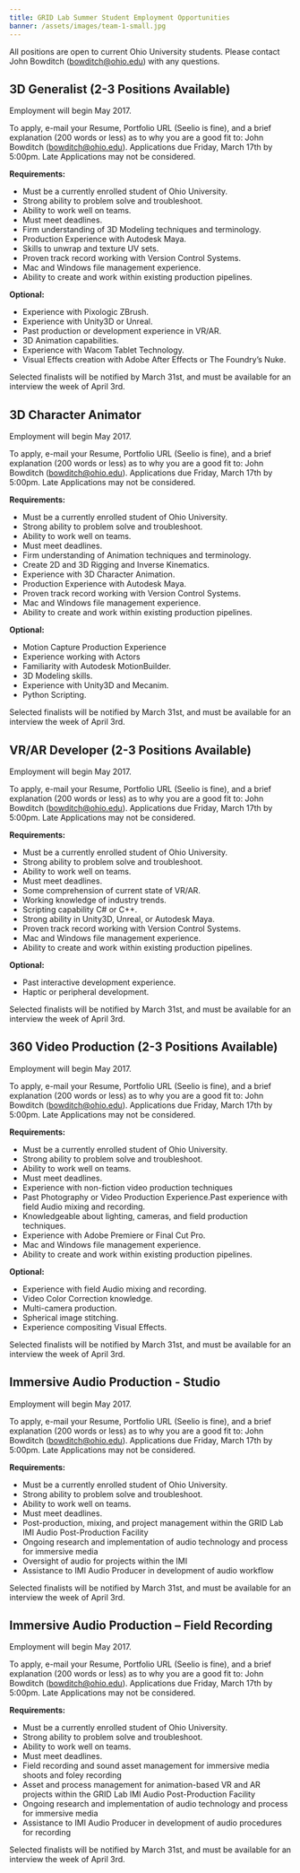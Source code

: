 ```yaml
---
title: GRID Lab Summer Student Employment Opportunities
banner: /assets/images/team-1-small.jpg
---
```


All positions are open to current Ohio University students.  Please contact John Bowditch (bowditch@ohio.edu) with any questions.

3D Generalist (2-3 Positions Available)
-----
Employment will begin May 2017.

To apply, e-mail your Resume, Portfolio URL (Seelio is fine), and a brief explanation (200 words or less) as to why you are a good fit to: John Bowditch (bowditch@ohio.edu). Applications due Friday, March 17th by 5:00pm.  Late Applications may not be considered.

**Requirements:**
*	Must be a currently enrolled student of Ohio University.
*	Strong ability to problem solve and troubleshoot.
*	Ability to work well on teams.
*	Must meet deadlines.
*	Firm understanding of 3D Modeling techniques and terminology.
*	Production Experience with Autodesk Maya.
*	Skills to unwrap and texture UV sets.
*	Proven track record working with Version Control Systems.
*	Mac and Windows file management experience.
*	Ability to create and work within existing production pipelines.

**Optional:**
*	Experience with Pixologic ZBrush.
*	Experience with Unity3D or Unreal.
*	Past production or development experience in VR/AR.
*	3D Animation capabilities.
*	Experience with Wacom Tablet Technology.
*	Visual Effects creation with Adobe After Effects or The Foundry’s Nuke.

Selected finalists will be notified by March 31st, and must be available for an interview the week of April 3rd.


3D Character Animator
-----
Employment will begin May 2017.

To apply, e-mail your Resume, Portfolio URL (Seelio is fine), and a brief explanation (200 words or less) as to why you are a good fit to: John Bowditch (bowditch@ohio.edu). Applications due Friday, March 17th by 5:00pm.  Late Applications may not be considered.

**Requirements:**
*	Must be a currently enrolled student of Ohio University.
*	Strong ability to problem solve and troubleshoot.
*	Ability to work well on teams.
*	Must meet deadlines.
*	Firm understanding of Animation techniques and terminology.
*	Create 2D and 3D Rigging and Inverse Kinematics.
*	Experience with 3D Character Animation.
*	Production Experience with Autodesk Maya.
*	Proven track record working with Version Control Systems.
*	Mac and Windows file management experience.
*	Ability to create and work within existing production pipelines.

**Optional:**
*	Motion Capture Production Experience
*	Experience working with Actors
*	Familiarity with Autodesk MotionBuilder.
*	3D Modeling skills.
*	Experience with Unity3D and Mecanim.
*	Python Scripting.


Selected finalists will be notified by March 31st, and must be available for an interview the week of April 3rd.


VR/AR Developer (2-3 Positions Available)
-----
Employment will begin May 2017.

To apply, e-mail your Resume, Portfolio URL (Seelio is fine), and a brief explanation (200 words or less) as to why you are a good fit to: John Bowditch (bowditch@ohio.edu). Applications due Friday, March 17th by 5:00pm.  Late Applications may not be considered.

**Requirements:**
*	Must be a currently enrolled student of Ohio University.
*	Strong ability to problem solve and troubleshoot.
*	Ability to work well on teams.
*	Must meet deadlines.
*	Some comprehension of current state of VR/AR.
*	Working knowledge of industry trends.
*	Scripting capability C# or C++.
*	Strong ability in Unity3D, Unreal, or Autodesk Maya.
*	Proven track record working with Version Control Systems.
*	Mac and Windows file management experience.
*	Ability to create and work within existing production pipelines.

**Optional:**
*	Past interactive development experience.
*	Haptic or peripheral development.


Selected finalists will be notified by March 31st, and must be available for an interview the week of April 3rd.


360 Video Production (2-3 Positions Available)
-----
Employment will begin May 2017.

To apply, e-mail your Resume, Portfolio URL (Seelio is fine), and a brief explanation (200 words or less) as to why you are a good fit to: John Bowditch (bowditch@ohio.edu). Applications due Friday, March 17th by 5:00pm.  Late Applications may not be considered.

**Requirements:**
*	Must be a currently enrolled student of Ohio University.
*	Strong ability to problem solve and troubleshoot.
*	Ability to work well on teams.
*	Must meet deadlines.
*	Experience with non-fiction video production techniques
*	Past Photography or Video Production Experience.Past experience with field Audio mixing and recording.
*	Knowledgeable about lighting, cameras, and field production techniques.
*	Experience with Adobe Premiere or Final Cut Pro.
*	Mac and Windows file management experience.
*	Ability to create and work within existing production pipelines.

**Optional:**
*	Experience with field Audio mixing and recording.
*	Video Color Correction knowledge.
*	Multi-camera production.
*	Spherical image stitching.
*	Experience compositing Visual Effects.


Selected finalists will be notified by March 31st, and must be available for an interview the week of April 3rd.


Immersive Audio Production - Studio
-----
Employment will begin May 2017.

To apply, e-mail your Resume, Portfolio URL (Seelio is fine), and a brief explanation (200 words or less) as to why you are a good fit to: John Bowditch (bowditch@ohio.edu). Applications due Friday, March 17th by 5:00pm.  Late Applications may not be considered.

**Requirements:**
*	Must be a currently enrolled student of Ohio University.
*	Strong ability to problem solve and troubleshoot.
*	Ability to work well on teams.
*	Must meet deadlines.
*	Post-production, mixing, and project management within the GRID Lab IMI Audio Post-Production Facility
*	Ongoing research and implementation of audio technology and process for immersive media
*	Oversight of audio for projects within the IMI
*	Assistance to IMI Audio Producer in development of audio workflow


Selected finalists will be notified by March 31st, and must be available for an interview the week of April 3rd.

Immersive Audio Production – Field Recording
-----
Employment will begin May 2017.

To apply, e-mail your Resume, Portfolio URL (Seelio is fine), and a brief explanation (200 words or less) as to why you are a good fit to: John Bowditch (bowditch@ohio.edu). Applications due Friday, March 17th by 5:00pm.  Late Applications may not be considered.

**Requirements:**
*	Must be a currently enrolled student of Ohio University.
*	Strong ability to problem solve and troubleshoot.
*	Ability to work well on teams.
*	Must meet deadlines.
*	Field recording and sound asset management for immersive media shoots and foley recording
*	Asset and process management for animation-based VR and AR projects within the GRID Lab IMI Audio Post-Production Facility
*	Ongoing research and implementation of audio technology and process for immersive media
*	Assistance to IMI Audio Producer in development of audio procedures for recording

Selected finalists will be notified by March 31st, and must be available for an interview the week of April 3rd.

